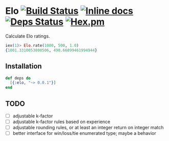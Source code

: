 # Elo [![Build Status](https://travis-ci.org/paulfri/elo.svg?branch=travis)](https://travis-ci.org/paulfri/elo) [![Inline docs](http://inch-ci.org/github/paulfri/elo.svg)](http://inch-ci.org/github/paulfri/elo) [![Deps Status](https://beta.hexfaktor.org/badge/all/github/paulfri/elo.svg)](https://beta.hexfaktor.org/github/paulfri/elo) [![Hex.pm](https://img.shields.io/hexpm/v/elo.svg?maxAge=2592000)]()

Calculate Elo ratings.

```elixir
iex(1)> Elo.rate(1000, 500, 1.0)
{1001.3310053800506, 498.66899461994944}
```

## Installation

```elixir
def deps do
  [{:elo, "~> 0.0.1"}]
end
```

## TODO

- [ ] adjustable k-factor
- [ ] adjustable k-factor rules based on experience
- [ ] adjustable rounding rules, or at least an integer return on integer match
- [ ] better interface for win/loss/tie enumerated type; maybe a behavior
